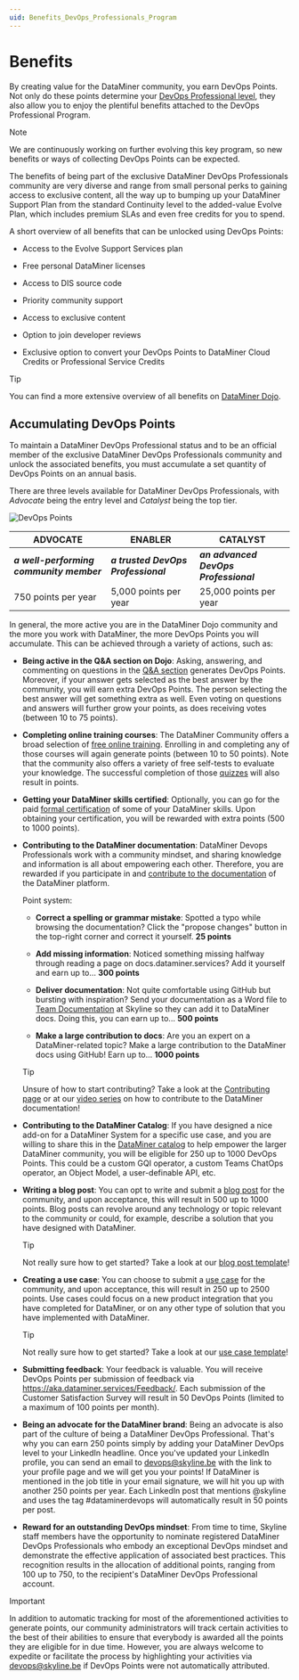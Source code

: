 ```yaml
---
uid: Benefits_DevOps_Professionals_Program
---
```


# Benefits

By creating value for the DataMiner community, you earn DevOps Points. Not only do these points determine your [DevOps Professional level](#accumulating-devops-points), they also allow you to enjoy the plentiful benefits attached to the DevOps Professional Program.

> [!NOTE]
> We are continuously working on further evolving this key program, so new benefits or ways of collecting DevOps Points can be expected.

The benefits of being part of the exclusive DataMiner DevOps Professionals community are very diverse and range from small personal perks to gaining access to exclusive content, all the way up to bumping up your DataMiner Support Plan from the standard Continuity level to the added-value Evolve Plan, which includes premium SLAs and even free credits for you to spend.

A short overview of all benefits that can be unlocked using DevOps Points:

- Access to the Evolve Support Services plan

- Free personal DataMiner licenses

- Access to DIS source code

- Priority community support

- Access to exclusive content

- Option to join developer reviews

- Exclusive option to convert your DevOps Points to DataMiner Cloud Credits or Professional Service Credits

> [!TIP]
> You can find a more extensive overview of all benefits on [DataMiner Dojo](https://community.dataminer.services/dataminer-devops-professional-program/#benefits).

## Accumulating DevOps Points

To maintain a DataMiner DevOps Professional status and to be an official member of the exclusive DataMiner DevOps Professionals community and unlock the associated benefits, you must accumulate a set quantity of DevOps Points on an annual basis.

There are three levels available for DataMiner DevOps Professionals, with *Advocate* being the entry level and *Catalyst* being the top tier.

![DevOps Points](~/dataminer-overview/images/DevOps_Timeline.svg)

| **ADVOCATE** | **ENABLER** | **CATALYST** |
|--|--|--|
| ***a well-performing community member*** | ***a trusted DevOps Professional*** | ***an advanced DevOps Professional*** |
| 750 points per year | 5,000 points per year | 25,000 points per year |

In general, the more active you are in the DataMiner Dojo community and the more you work with DataMiner, the more DevOps Points you will accumulate. This can be achieved through a variety of actions, such as:

- **Being active in the Q&A section on Dojo**: Asking, answering, and commenting on questions in the [Q&A section](https://community.dataminer.services/questions/) generates DevOps Points. Moreover, if your answer gets selected as the best answer by the community, you will earn extra DevOps Points. The person selecting the best answer will get something extra as well. Even voting on questions and answers will further grow your points, as does receiving votes (between 10 to 75 points).

- **Completing online training courses**: The DataMiner Community offers a broad selection of [free online training](https://community.dataminer.services/learning/courses/). Enrolling in and completing any of those courses will again generate points (between 10 to 50 points). Note that the community also offers a variety of free self-tests to evaluate your knowledge. The successful completion of those [quizzes](https://community.dataminer.services/learning/quizzes/) will also result in points.

- **Getting your DataMiner skills certified**: Optionally, you can go for the paid [formal certification](xref:Overview_Training_certification) of some of your DataMiner skills. Upon obtaining your certification, you will be rewarded with extra points (500 to 1000 points).

- **Contributing to the DataMiner documentation**: DataMiner Devops Professionals work with a community mindset, and sharing knowledge and information is all about empowering each other. Therefore, you are rewarded if you participate in and [contribute to the documentation](xref:contributing) of the DataMiner platform.

  Point system:

  - **Correct a spelling or grammar mistake**: Spotted a typo while browsing the documentation? Click the "propose changes" button in the top-right corner and correct it yourself. **25 points**
  
  - **Add missing information**: Noticed something missing halfway through reading a page on docs.dataminer.services? Add it yourself and earn up to... **300 points**

  - **Deliver documentation**: Not quite comfortable using GitHub but bursting with inspiration? Send your documentation as a Word file to [Team Documentation](mailto:documentation@skyline.be) at Skyline so they can add it to DataMiner docs. Doing this, you can earn up to... **500 points**

  - **Make a large contribution to docs**: Are you an expert on a DataMiner-related topic? Make a large contribution to the DataMiner docs using GitHub! Earn up to... **1000 points**

  > [!TIP]
  > Unsure of how to start contributing? Take a look at the [Contributing page](xref:contributing) or at our [video series](https://www.youtube.com/playlist?list=PLFb70A6JV6vj1f0DPcdYXExEbNWVPYMgW) on how to contribute to the DataMiner documentation!

- **Contributing to the DataMiner Catalog**: If you have designed a nice add-on for a DataMiner System for a specific use case, and you are willing to share this in the [DataMiner catalog](https://catalog.dataminer.services/) to help empower the larger DataMiner community, you will be eligible for 250 up to 1000 DevOps Points. This could be a custom GQI operator, a custom Teams ChatOps operator, an Object Model, a user-definable API, etc.

- **Writing a blog post**: You can opt to write and submit a [blog post](https://community.dataminer.services/blog/) for the community, and upon acceptance, this will result in 500 up to 1000 points. Blog posts can revolve around any technology or topic relevant to the community or could, for example, describe a solution that you have designed with DataMiner.

  > [!TIP]
  > Not really sure how to get started? Take a look at our [blog post template](https://community.dataminer.services/download/blog-post-template/)!

- **Creating a use case**: You can choose to submit a [use case](https://community.dataminer.services/use-cases/) for the community, and upon acceptance, this will result in 250 up to 2500 points. Use cases could focus on a new product integration that you have completed for DataMiner, or on any other type of solution that you have implemented with DataMiner.

  > [!TIP]
  > Not really sure how to get started? Take a look at our [use case template](https://community.dataminer.services/download/use-case-template/)!

- **Submitting feedback**: Your feedback is valuable. You will receive DevOps Points per submission of feedback via <https://aka.dataminer.services/Feedback/>. Each submission of the Customer Satisfaction Survey will result in 50 DevOps Points (limited to a maximum of 100 points per month).

- **Being an advocate for the DataMiner brand**: Being an advocate is also part of the culture of being a DataMiner DevOps Professional. That's why you can earn 250 points simply by adding your DataMiner DevOps level to your LinkedIn headline. Once you've updated your LinkedIn profile, you can send an email to [devops@skyline.be](mailto:devops@skyline.be) with the link to your profile page and we will get you your points! If DataMiner is mentioned in the job title in your email signature, we will hit you up with another 250 points per year. Each LinkedIn post that mentions @skyline and uses the tag #dataminerdevops will automatically result in 50 points per post.

- **Reward for an outstanding DevOps mindset**: From time to time, Skyline staff members have the opportunity to nominate registered DataMiner DevOps Professionals who embody an exceptional DevOps mindset and demonstrate the effective application of associated best practices. This recognition results in the allocation of additional points, ranging from 100 up to 750, to the recipient's DataMiner DevOps Professional account.

> [!IMPORTANT]
> In addition to automatic tracking for most of the aforementioned activities to generate points, our community administrators will track certain activities to the best of their abilities to ensure that everybody is awarded all the points they are eligible for in due time. However, you are always welcome to expedite or facilitate the process by highlighting your activities via [devops@skyline.be](mailto:devops@skyline.be) if DevOps Points were not automatically attributed.
